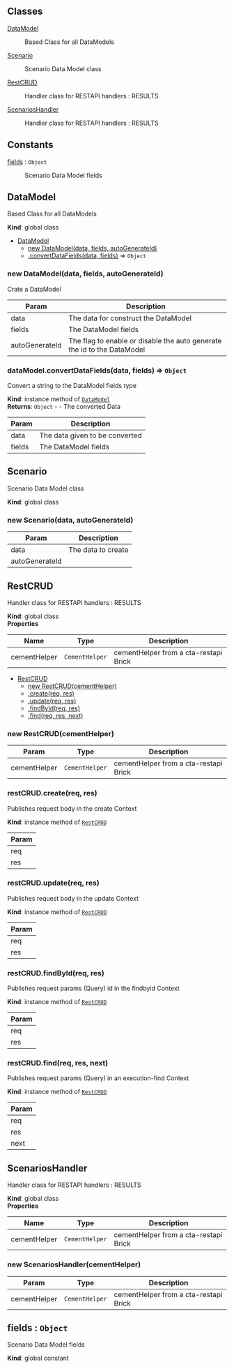 ## Classes

<dl>
<dt><a href="#DataModel">DataModel</a></dt>
<dd><p>Based Class for all DataModels</p>
</dd>
<dt><a href="#Scenario">Scenario</a></dt>
<dd><p>Scenario Data Model class</p>
</dd>
<dt><a href="#RestCRUD">RestCRUD</a></dt>
<dd><p>Handler class for RESTAPI handlers : RESULTS</p>
</dd>
<dt><a href="#ScenariosHandler">ScenariosHandler</a></dt>
<dd><p>Handler class for RESTAPI handlers : RESULTS</p>
</dd>
</dl>

## Constants

<dl>
<dt><a href="#fields">fields</a> : <code>Object</code></dt>
<dd><p>Scenario Data Model fields</p>
</dd>
</dl>

<a name="DataModel"></a>

## DataModel
Based Class for all DataModels

**Kind**: global class  

* [DataModel](#DataModel)
    * [new DataModel(data, fields, autoGenerateId)](#new_DataModel_new)
    * [.convertDataFields(data, fields)](#DataModel+convertDataFields) ⇒ <code>Object</code>

<a name="new_DataModel_new"></a>

### new DataModel(data, fields, autoGenerateId)
Crate a DataModel


| Param | Description |
| --- | --- |
| data | The data for construct the DataModel |
| fields | The DataModel fields |
| autoGenerateId | The flag to enable or disable the auto generate the id to the DataModel |

<a name="DataModel+convertDataFields"></a>

### dataModel.convertDataFields(data, fields) ⇒ <code>Object</code>
Convert a string to the DataModel fields type

**Kind**: instance method of <code>[DataModel](#DataModel)</code>  
**Returns**: <code>Object</code> - - The converted Data  

| Param | Description |
| --- | --- |
| data | The data given to be converted |
| fields | The DataModel fields |

<a name="Scenario"></a>

## Scenario
Scenario Data Model class

**Kind**: global class  
<a name="new_Scenario_new"></a>

### new Scenario(data, autoGenerateId)

| Param | Description |
| --- | --- |
| data | The data to create |
| autoGenerateId |  |

<a name="RestCRUD"></a>

## RestCRUD
Handler class for RESTAPI handlers : RESULTS

**Kind**: global class  
**Properties**

| Name | Type | Description |
| --- | --- | --- |
| cementHelper | <code>CementHelper</code> | cementHelper from a cta-restapi Brick |


* [RestCRUD](#RestCRUD)
    * [new RestCRUD(cementHelper)](#new_RestCRUD_new)
    * [.create(req, res)](#RestCRUD+create)
    * [.update(req, res)](#RestCRUD+update)
    * [.findById(req, res)](#RestCRUD+findById)
    * [.find(req, res, next)](#RestCRUD+find)

<a name="new_RestCRUD_new"></a>

### new RestCRUD(cementHelper)

| Param | Type | Description |
| --- | --- | --- |
| cementHelper | <code>CementHelper</code> | cementHelper from a cta-restapi Brick |

<a name="RestCRUD+create"></a>

### restCRUD.create(req, res)
Publishes request body in the create Context

**Kind**: instance method of <code>[RestCRUD](#RestCRUD)</code>  

| Param |
| --- |
| req | 
| res | 

<a name="RestCRUD+update"></a>

### restCRUD.update(req, res)
Publishes request body in the update Context

**Kind**: instance method of <code>[RestCRUD](#RestCRUD)</code>  

| Param |
| --- |
| req | 
| res | 

<a name="RestCRUD+findById"></a>

### restCRUD.findById(req, res)
Publishes request params (Query) id in the findbyid Context

**Kind**: instance method of <code>[RestCRUD](#RestCRUD)</code>  

| Param |
| --- |
| req | 
| res | 

<a name="RestCRUD+find"></a>

### restCRUD.find(req, res, next)
Publishes request params (Query) in an execution-find Context

**Kind**: instance method of <code>[RestCRUD](#RestCRUD)</code>  

| Param |
| --- |
| req | 
| res | 
| next | 

<a name="ScenariosHandler"></a>

## ScenariosHandler
Handler class for RESTAPI handlers : RESULTS

**Kind**: global class  
**Properties**

| Name | Type | Description |
| --- | --- | --- |
| cementHelper | <code>CementHelper</code> | cementHelper from a cta-restapi Brick |

<a name="new_ScenariosHandler_new"></a>

### new ScenariosHandler(cementHelper)

| Param | Type | Description |
| --- | --- | --- |
| cementHelper | <code>CementHelper</code> | cementHelper from a cta-restapi Brick |

<a name="fields"></a>

## fields : <code>Object</code>
Scenario Data Model fields

**Kind**: global constant  
